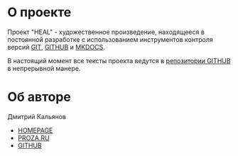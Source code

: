 # О проекте

Проект "HEAL" - художественное произведение, находящееся в постоянной 
разработке с использованием инструментов контроля версий [GIT](https://git-scm.com/), [GITHUB](https://github.com) и 
[MKDOCS](https://www.mkdocs.org/).

В настоящий момент все тексты проекта ведутся в [репозитории GITHUB](https://github.com/Chebura/fiction) в непрерывной манере.

# Об авторе

Дмитрий Кальянов

* [HOMEPAGE](http://mrald.narod.ru/)
* [PROZA.RU](https://proza.ru/avtor/mrald)
* [GITHUB](https://https://github.com/chebura)